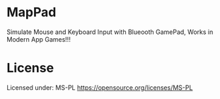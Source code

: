 MapPad
======

Simulate Mouse and Keyboard Input with Blueooth GamePad, Works in Modern App Games!!!

License
=======
Licensed under: MS-PL
https://opensource.org/licenses/MS-PL
